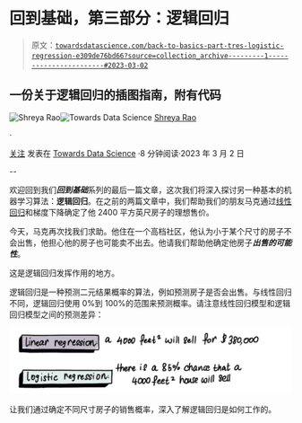 # 回到基础，第三部分：逻辑回归

> 原文：[`towardsdatascience.com/back-to-basics-part-tres-logistic-regression-e309de76bd66?source=collection_archive---------1-----------------------#2023-03-02`](https://towardsdatascience.com/back-to-basics-part-tres-logistic-regression-e309de76bd66?source=collection_archive---------1-----------------------#2023-03-02)

## 一份关于逻辑回归的插图指南，附有代码

[](https://medium.com/@shreya.rao?source=post_page-----e309de76bd66--------------------------------)![Shreya Rao](https://medium.com/@shreya.rao?source=post_page-----e309de76bd66--------------------------------)[](https://towardsdatascience.com/?source=post_page-----e309de76bd66--------------------------------)![Towards Data Science](https://towardsdatascience.com/?source=post_page-----e309de76bd66--------------------------------) [Shreya Rao](https://medium.com/@shreya.rao?source=post_page-----e309de76bd66--------------------------------)

·

[关注](https://medium.com/m/signin?actionUrl=https%3A%2F%2Fmedium.com%2F_%2Fsubscribe%2Fuser%2F99b63de2f2c3&operation=register&redirect=https%3A%2F%2Ftowardsdatascience.com%2Fback-to-basics-part-tres-logistic-regression-e309de76bd66&user=Shreya+Rao&userId=99b63de2f2c3&source=post_page-99b63de2f2c3----e309de76bd66---------------------post_header-----------) 发表在 [Towards Data Science](https://towardsdatascience.com/?source=post_page-----e309de76bd66--------------------------------) ·8 分钟阅读·2023 年 3 月 2 日[](https://medium.com/m/signin?actionUrl=https%3A%2F%2Fmedium.com%2F_%2Fvote%2Ftowards-data-science%2Fe309de76bd66&operation=register&redirect=https%3A%2F%2Ftowardsdatascience.com%2Fback-to-basics-part-tres-logistic-regression-e309de76bd66&user=Shreya+Rao&userId=99b63de2f2c3&source=-----e309de76bd66---------------------clap_footer-----------)

--

[](https://medium.com/m/signin?actionUrl=https%3A%2F%2Fmedium.com%2F_%2Fbookmark%2Fp%2Fe309de76bd66&operation=register&redirect=https%3A%2F%2Ftowardsdatascience.com%2Fback-to-basics-part-tres-logistic-regression-e309de76bd66&source=-----e309de76bd66---------------------bookmark_footer-----------)

欢迎回到我们***回到基础***系列的最后一篇文章，这次我们将深入探讨另一种基本的机器学习算法：**逻辑回归**。在之前的两篇文章中，我们帮助我们的朋友马克通过[线性回归](https://medium.com/towards-data-science/back-to-basics-part-uno-linear-regression-cost-function-and-gradient-descent-590dcb3eee46)和梯度下降确定了他 2400 平方英尺房子的理想售价。

今天，马克再次找我们求助。他住在一个高档社区，他认为小于某个尺寸的房子不会出售，他担心他的房子也可能卖不出去。他请我们帮助他确定他房子***出售的可能性***。

这是逻辑回归发挥作用的地方。

逻辑回归是一种预测二元结果概率的算法，例如预测房子是否会出售。与线性回归不同，逻辑回归使用 0%到 100%的范围来预测概率。请注意线性回归模型和逻辑回归模型之间的预测差异：

![](img/ae4ff646211b57f9cb04c3cfabc55b8f.png)

让我们通过确定不同尺寸房子的销售概率，深入了解逻辑回归是如何工作的。
